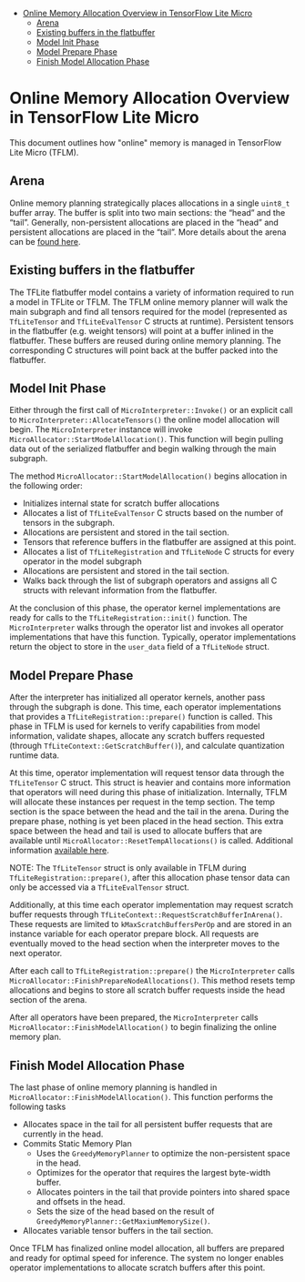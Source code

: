 <!--ts-->

*   [Online Memory Allocation Overview in TensorFlow Lite Micro](#online-memory-allocation-overview-in-machina-lite-micro)
    *   [Arena](#arena)
    *   [Existing buffers in the flatbuffer](#existing-buffers-in-the-flatbuffer)
    *   [Model Init Phase](#model-init-phase)
    *   [Model Prepare Phase](#model-prepare-phase)
    *   [Finish Model Allocation Phase](#finish-model-allocation-phase)

<!-- Added by: kreeger, at: Wed Apr 28 10:52:04 CDT 2021 -->

<!--te-->

# Online Memory Allocation Overview in TensorFlow Lite Micro

This document outlines how "online" memory is managed in TensorFlow Lite Micro
(TFLM).

## Arena

Online memory planning strategically places allocations in a single `uint8_t`
buffer array. The buffer is split into two main sections: the “head” and the
“tail”. Generally, non-persistent allocations are placed in the “head” and
persistent allocations are placed in the “tail”. More details about the arena
can be [found here](memory_management.md#tensor-arena).

## Existing buffers in the flatbuffer

The TFLite flatbuffer model contains a variety of information required to run a
model in TFLite or TFLM. The TFLM online memory planner will walk the main
subgraph and find all tensors required for the model (represented as
`TfLiteTensor` and `TfLiteEvalTensor` C structs at runtime). Persistent tensors
in the flatbuffer (e.g. weight tensors) will point at a buffer inlined in the
flatbuffer. These buffers are reused during online memory planning. The
corresponding C structures will point back at the buffer packed into the
flatbuffer.

## Model Init Phase

Either through the first call of `MicroInterpreter::Invoke()` or an explicit
call to `MicroInterpreter::AllocateTensors()` the online model allocation will
begin. The `MicroInterpreter` instance will invoke
`MicroAllocator::StartModelAllocation()`. This function will begin pulling data
out of the serialized flatbuffer and begin walking through the main subgraph.

The method `MicroAllocator::StartModelAllocation()` begins allocation in the
following order: 
* Initializes internal state for scratch buffer allocations 
* Allocates a list of `TfLiteEvalTensor` C structs based on the number of tensors
in the subgraph. 
* Allocations are persistent and stored in the tail section. 
* Tensors that reference buffers in the flatbuffer are assigned at this point. 
* Allocates a list of `TfLiteRegistration` and `TfLiteNode` C structs for every
operator in the model subgraph 
* Allocations are persistent and stored in the
tail section. 
* Walks back through the list of subgraph operators and assigns
all C structs with relevant information from the flatbuffer.

At the conclusion of this phase, the operator kernel implementations are ready
for calls to the `TfLiteRegistration::init()` function. The `MicroInterpreter`
walks through the operator list and invokes all operator implementations that
have this function. Typically, operator implementations return the object to
store in the `user_data` field of a `TfLiteNode` struct.

## Model Prepare Phase

After the interpreter has initialized all operator kernels, another pass through
the subgraph is done. This time, each operator implementations that provides a
`TfLiteRegistration::prepare()` function is called. This phase in TFLM is used
for kernels to verify capabilities from model information, validate shapes,
allocate any scratch buffers requested (through
`TfLiteContext::GetScratchBuffer()`), and calculate quantization runtime data.

At this time, operator implementation will request tensor data through the
`TfLiteTensor` C struct. This struct is heavier and contains more information
that operators will need during this phase of initialization. Internally, TFLM
will allocate these instances per request in the temp section. The temp section
is the space between the head and the tail in the arena. During the prepare
phase, nothing is yet been placed in the head section. This extra space between
the head and tail is used to allocate buffers that are available until
`MicroAllocator::ResetTempAllocations()` is called. Additional information
[available here](memory_management.md#temporary-section).

NOTE: The `TfLiteTensor` struct is only available in TFLM during
`TfLiteRegistration::prepare()`, after this allocation phase tensor data can
only be accessed via a `TfLiteEvalTensor` struct.

Additionally, at this time each operator implementation may request scratch
buffer requests through `TfLiteContext::RequestScratchBufferInArena()`. These
requests are limited to `kMaxScratchBuffersPerOp` and are stored in an instance
variable for each operator prepare block. All requests are eventually moved to
the head section when the interpreter moves to the next operator.

After each call to `TfLiteRegistration::prepare()` the `MicroInterpreter` calls
`MicroAllocator::FinishPrepareNodeAllocations()`. This method resets temp
allocations and begins to store all scratch buffer requests inside the head
section of the arena.

After all operators have been prepared, the `MicroInterpreter` calls
`MicroAllocator::FinishModelAllocation()` to begin finalizing the online memory
plan.

## Finish Model Allocation Phase

The last phase of online memory planning is handled in
`MicroAllocator::FinishModelAllocation()`. This function performs the following
tasks

*   Allocates space in the tail for all persistent buffer requests that are
    currently in the head.
*   Commits Static Memory Plan
    *   Uses the `GreedyMemoryPlanner` to optimize the non-persistent space in
        the head.
    *   Optimizes for the operator that requires the largest byte-width buffer.
    *   Allocates pointers in the tail that provide pointers into shared space
        and offsets in the head.
    *   Sets the size of the head based on the result of
        `GreedyMemoryPlanner::GetMaxiumMemorySize()`.
*   Allocates variable tensor buffers in the tail section.

Once TFLM has finalized online model allocation, all buffers are prepared and
ready for optimal speed for inference. The system no longer enables operator
implementations to allocate scratch buffers after this point.
